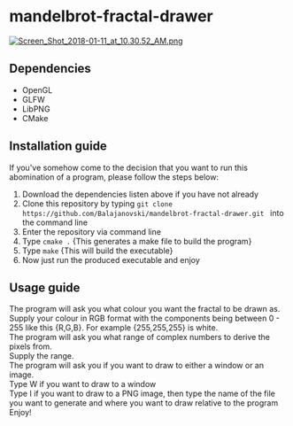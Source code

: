 # mandelbrot-fractal-drawer
[![Screen_Shot_2018-01-11_at_10.30.52_AM.png](https://s18.postimg.org/tz3xdeodl/Screen_Shot_2018-01-11_at_10.30.52_AM.png)](https://postimg.org/image/6kvy1h6g5/)

## Dependencies
* OpenGL 
* GLFW
* LibPNG
* CMake

## Installation guide
If you've somehow come to the decision that you want to run this abomination of a program, please follow the steps below: <br>
1. Download the dependencies listen above if you have not already
2. Clone this repository by typing `git clone https://github.com/Balajanovski/mandelbrot-fractal-drawer.git ` into the command line
3. Enter the repository via command line
4. Type `cmake .` {This generates a make file to build the program}
5. Type `make` {This will build the executable}
6. Now just run the produced executable and enjoy

## Usage guide
The program will ask you what colour you want the fractal to be drawn as.<br>
Supply your colour in RGB format with the components being between 0 - 255 like this {R,G,B}. For example {255,255,255} is white.<br>
The program will ask you what range of complex numbers to derive the pixels from.<br>
Supply the range.<br>
The program will ask you if you want to draw to either a window or an image.<br>
Type W if you want to draw to a window<br>
Type I if you want to draw to a PNG image, then type the name of the file you want to generate and where you want to draw relative to the program<br>
Enjoy!<br>
